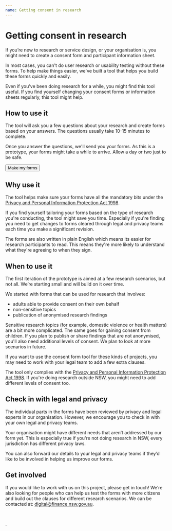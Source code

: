 ```yaml
---
name: Getting consent in research
---
```

# Getting consent in research

If you’re new to research or service design, or your organisation is, you might need to create a consent form and participant information sheet. 

In most cases, you can't do user research or usability testing without these forms. To help make things easier, we've built a tool that helps you build these forms quickly and easily. 

Even if you've been doing research for a while, you might find this tool useful. If you find yourself changing your consent forms or information sheets regularly, this tool might help. 

## How to use it

The tool will ask you a few questions about your research and create forms based on your answers. The questions usually take 10-15 minutes to complete. 

Once you answer the questions, we'll send you your forms. As this is a prototype, your forms might take a while to arrive. Allow a day or two just to be safe.

<p>
	   <a href="https://docs.google.com/forms/d/e/1FAIpQLSdPAvNyaF5DZrNJOBTN43CAgSkKqB2cyodeTt8YV6fVyqu61A/viewform?usp=sf_link">
     <button class="au-btn">Make my forms</button>
  </a>	    
</p>

## Why use it

The tool helps make sure your forms have all the mandatory bits under the [Privacy and Personal Information Protection Act 1998](https://www.legislation.nsw.gov.au/#/view/act/1998/133). 

If you find yourself tailoring your forms based on the type of research you're conducting, the tool might save you time. Especially if you're finding you need to get changes to forms cleared through legal and privacy teams each time you make a significant revision. 

The forms are also written in plain English which means its easier for research participants to read. This means they're more likely to understand what they're agreeing to when they sign. 


## When to use it 

The first iteration of the prototype is aimed at a few research scenarios, but not all. We’re starting small and will build on it over time. 

We started with forms that can be used for research that involves:

-	adults able to provide consent on their own behalf 
-	non-sensitive topics
-	publication of anonymised research findings

Sensitive research topics (for example, domestic violence or health matters) are a bit more complicated. The same goes for gaining consent from children. If you plan to publish or share findings that are not anonymised, you'll also need additional levels of consent. We plan to look at more scenarios in future. 

If you want to use the consent form tool for these kinds of projects, you may need to work with your legal team to add a few extra clauses. 

The tool only complies with the [Privacy and Personal Information Protection Act 1998](https://www.legislation.nsw.gov.au/#/view/act/1998/133). If you're doing research outside NSW, you might need to add different levels of consent too.

## Check in with legal and privacy 

The individual parts in the forms have been reviewed by privacy and legal experts in our organisation. However, we encourage you to check in with your own legal and privacy teams. 

Your organisation might have different needs that aren’t addressed by our form yet. This is especially true if you're not doing research in NSW, every jurisdiction has different privacy laws.

You can also forward our details to your legal and privacy teams if they’d like to be involved in helping us improve our forms. 

## Get involved 

If you would like to work with us on this project, please get in touch! We’re also looking for people who can help us test the forms with more citizens and build out the clauses for different research scenarios. We can be contacted at: <a href="mailto:digital@finance.nsw.gov.au?subject=Consent in research">digital@finance.nsw.gov.au</a>.
<p>&nbsp;</p>.
